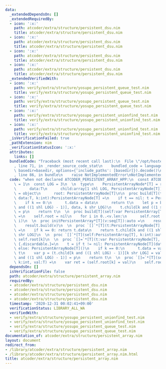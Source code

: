 ```yaml
---
data:
  _extendedDependsOn: []
  _extendedRequiredBy:
  - icon: ':x:'
    path: atcoder/extra/structure/persistent_dsu.nim
    title: atcoder/extra/structure/persistent_dsu.nim
  - icon: ':x:'
    path: atcoder/extra/structure/persistent_dsu.nim
    title: atcoder/extra/structure/persistent_dsu.nim
  - icon: ':x:'
    path: atcoder/extra/structure/persistent_dsu.nim
    title: atcoder/extra/structure/persistent_dsu.nim
  - icon: ':x:'
    path: atcoder/extra/structure/persistent_dsu.nim
    title: atcoder/extra/structure/persistent_dsu.nim
  _extendedVerifiedWith:
  - icon: ':x:'
    path: verify/extra/structure/yosupo_persistent_queue_test.nim
    title: verify/extra/structure/yosupo_persistent_queue_test.nim
  - icon: ':x:'
    path: verify/extra/structure/yosupo_persistent_queue_test.nim
    title: verify/extra/structure/yosupo_persistent_queue_test.nim
  - icon: ':x:'
    path: verify/extra/structure/yosupo_persistent_unionfind_test.nim
    title: verify/extra/structure/yosupo_persistent_unionfind_test.nim
  - icon: ':x:'
    path: verify/extra/structure/yosupo_persistent_unionfind_test.nim
    title: verify/extra/structure/yosupo_persistent_unionfind_test.nim
  _isVerificationFailed: true
  _pathExtension: nim
  _verificationStatusIcon: ':x:'
  attributes:
    links: []
  bundledCode: "Traceback (most recent call last):\n  File \"/opt/hostedtoolcache/Python/3.10.4/x64/lib/python3.10/site-packages/onlinejudge_verify/documentation/build.py\"\
    , line 71, in _render_source_code_stat\n    bundled_code = language.bundle(stat.path,\
    \ basedir=basedir, options={'include_paths': [basedir]}).decode()\n  File \"/opt/hostedtoolcache/Python/3.10.4/x64/lib/python3.10/site-packages/onlinejudge_verify/languages/nim.py\"\
    , line 86, in bundle\n    raise NotImplementedError\nNotImplementedError\n"
  code: "when not declared ATCODER_PERSISTENT_ARRAY_HPP:\n  const ATCODER_PERSISTENT_ARRAY_HPP*\
    \ = 1\n  const LOG = 3\n  \n  type\n    PersistentArrayNode*[T] = ref object\n\
    \      data:T\n      child:array[1 shl LOG, PersistentArrayNode[T]]\n    PersistentArray*[T]\
    \ = object\n      root: PersistentArrayNode[T]\n\n  proc build[T](t:var PersistentArrayNode[T],\
    \ data:T, k:int):PersistentArrayNode[T] =\n    if t == nil: t = PersistentArrayNode[T]()\n\
    \    if k == 0:\n      t.data = data\n      return t\n    let p = build(t.child[k\
    \ and ((1 shl LOG) - 1)], data, k shr LOG)\n    t.child[k and ((1 shl LOG) - 1)]\
    \ = p\n    return t\n  \n  proc build[T](self:var PersistentArray[T], v:seq[T])\
    \ =\n    self.root = nil\n    for i in 0..<v.len:\n      self.root = self.root.build(v[i],\
    \ i)\n  \n  proc initPersistentArray*[T](v:seq[T]):auto =\n    result = PersistentArray[T]()\n\
    \    result.build(v)\n  \n  proc `[]`*[T](t:PersistentArrayNode[T], k:int):auto\
    \ =\n    if k == 0: return t.data\n    return t.child[k and ((1 shl LOG) - 1)][k\
    \ shr LOG]\n  \n  proc `[]`*[T](self:PersistentArray[T], k:int):auto = return\
    \ self.root[k]\n  \n  proc `[]=`*[T](t:var PersistentArrayNode[T], k:int, val:T):PersistentArrayNode[T]\
    \ {.discardable.}=\n    t = if t != nil: PersistentArrayNode[T](data:t.data, child:t.child)\
    \ else: PersistentArrayNode[T]()\n    if k == 0:\n      t.data = val\n      return\
    \ t\n    var p = (t.child[k and ((1 shl LOG) - 1)][k shr LOG] = val)\n    t.child[k\
    \ and ((1 shl LOG) - 1)] = p\n    return t\n  \n  proc `[]=`*[T](self:var PersistentArray[T],\
    \ k:int, val:T) =\n    var ret = (self.root[k] = val)\n    self.root = ret\n"
  dependsOn: []
  isVerificationFile: false
  path: atcoder/extra/structure/persistent_array.nim
  requiredBy:
  - atcoder/extra/structure/persistent_dsu.nim
  - atcoder/extra/structure/persistent_dsu.nim
  - atcoder/extra/structure/persistent_dsu.nim
  - atcoder/extra/structure/persistent_dsu.nim
  timestamp: '2020-12-31 00:02:41+09:00'
  verificationStatus: LIBRARY_ALL_WA
  verifiedWith:
  - verify/extra/structure/yosupo_persistent_unionfind_test.nim
  - verify/extra/structure/yosupo_persistent_unionfind_test.nim
  - verify/extra/structure/yosupo_persistent_queue_test.nim
  - verify/extra/structure/yosupo_persistent_queue_test.nim
documentation_of: atcoder/extra/structure/persistent_array.nim
layout: document
redirect_from:
- /library/atcoder/extra/structure/persistent_array.nim
- /library/atcoder/extra/structure/persistent_array.nim.html
title: atcoder/extra/structure/persistent_array.nim
---
```

